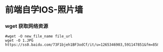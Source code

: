 # 前端自学IOS-照片墙


### wget 获取网络资源
```
#wget -O new_file_name file_url
wget -O 1.JPG https://ss0.baidu.com/73F1bjeh1BF3odCf/it/u=1265346903,591147851&fm=85&s=D811C31943827553C63083DF03009027
```